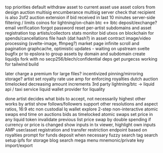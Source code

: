top priorities
default withdraw asset to current asset
use asset colors from design
auction multisig encumberance
multisig server check that recipient is also 2of2
auction extension if bid received in last 10 minutes
server-side filtering / limits
coinos for lightning/on-chain btc <-> lbtc deposit/exchange?
email verification
forgot password reset
per-artist subdomains and asset registration
top artists/collectors stats
monitor bid utxos on blockchain for spends/cancellations
file hash (dat hash?) in asset contract
image/video processing (svelte-image, ffmpeg?)
market page infinite scroll and pagination
graphcache, optimistic updates - waiting on upstream svelte bugfix
pr to epslora to group assets by domain and subdomain
create liquidjs fork with no secp256/blech/confidential deps
get purgecss working for tailwind build


later
charge a premium for large files? incentivized pinning/mirroring storage?
artist set royalty rate
use amp for enforcing royalties
dutch auction timelocked decreasing amount increments
3rd party lightning/btc -> liquid api / taxi service
liquid wallet provider for liquality

done
artist decides what bids to accept, not necessarily highest
other works by artist
show follows/followers
support other resolutions and aspect ratios, 16:9 etc
non custodial lq wallet
explore 2-step non-interactive atomic swaps
end time on auctions
bids as timelocked atomic swaps
set price in any liquid token
invalidate previous list price swap by double spending if currency or price is changed
show inputs in tx viewer, highlight own inputs
AMP user/asset registration and transfer restriction endpoint based on royalties
prompt for funds deposit when necessary
fuzzy search
tag search
setup ipfs for storage
blog
search mega menu
mnemonic/private key import/export
